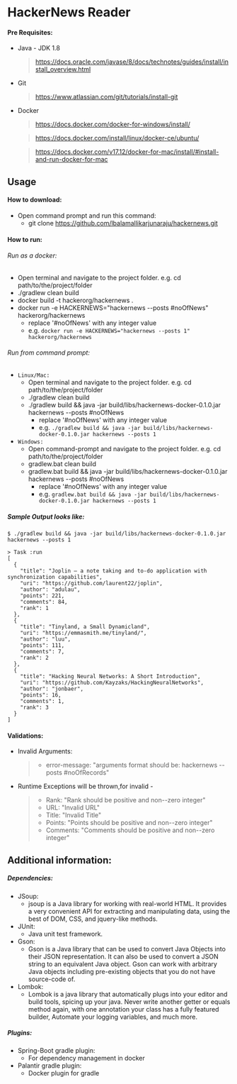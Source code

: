 # HackerNews Reader

#### Pre Requisites:
* Java - JDK 1.8
   > https://docs.oracle.com/javase/8/docs/technotes/guides/install/install_overview.html
* Git
  > https://www.atlassian.com/git/tutorials/install-git
* Docker
  > https://docs.docker.com/docker-for-windows/install/
           
  > https://docs.docker.com/install/linux/docker-ce/ubuntu/
                                                                                                                              
  > https://docs.docker.com/v17.12/docker-for-mac/install/#install-and-run-docker-for-mac

## Usage
#### How to download:
* Open command prompt and run this command:
    * git clone https://github.com/lbalamallikarjunaraju/hackernews.git

#### How to run:
###### Run as a docker:

* Open terminal and navigate to the project folder. e.g. cd path/to/the/project/folder
* ./gradlew clean build
* docker build -t hackerorg/hackernews .
* docker run -e HACKERNEWS="hackernews --posts #noOfNews" hackerorg/hackernews
    * replace '#noOfNews' with any integer value
    * e.g.  ``docker run -e HACKERNEWS="hackernews --posts 1" hackerorg/hackernews``
    
###### Run from command prompt:
* `Linux/Mac:` 
    * Open terminal and navigate to the project folder. e.g. cd path/to/the/project/folder
    * ./gradlew clean build
    * ./gradlew build && java -jar build/libs/hackernews-docker-0.1.0.jar hackernews --posts #noOfNews
        * replace '#noOfNews' with any integer value
        * e.g. ``./gradlew build && java -jar build/libs/hackernews-docker-0.1.0.jar hackernews --posts 1``
* `Windows:`
    * Open command-prompt and navigate to the project folder. e.g. cd path/to/the/project/folder
    * gradlew.bat clean build
    * gradlew.bat build && java -jar build/libs/hackernews-docker-0.1.0.jar hackernews --posts #noOfNews
        * replace '#noOfNews' with any integer value
        * e.g. ``gradlew.bat build && java -jar build/libs/hackernews-docker-0.1.0.jar hackernews --posts 1``

##### Sample Output looks like:
```$json
$ ./gradlew build && java -jar build/libs/hackernews-docker-0.1.0.jar hackernews --posts 1

> Task :run
[
  {
    "title": "Joplin – a note taking and to-do application with synchronization capabilities",
    "uri": "https://github.com/laurent22/joplin",
    "author": "adulau",
    "points": 221,
    "comments": 84,
    "rank": 1
  },
  {
    "title": "Tinyland, a Small Dynamicland",
    "uri": "https://emmasmith.me/tinyland/",
    "author": "luu",
    "points": 111,
    "comments": 7,
    "rank": 2
  },
  {
    "title": "Hacking Neural Networks: A Short Introduction",
    "uri": "https://github.com/Kayzaks/HackingNeuralNetworks",
    "author": "jonbaer",
    "points": 16,
    "comments": 1,
    "rank": 3
  }
]
```
#### Validations:
* Invalid Arguments:
    > * error-message: "arguments format should be: hackernews --posts #noOfRecords"
* Runtime Exceptions will be thrown,for invalid - 
    > * Rank: "Rank should be positive and non--zero integer"
    > * URL: "Invalid URL"
    > * Title: "Invalid Title"
    > * Points: "Points should be positive and non--zero integer"
    > * Comments: "Comments should be positive and non--zero integer"

## Additional information:
##### Dependencies:
* JSoup:
    * jsoup is a Java library for working with real-world HTML. It provides a very convenient API for extracting and manipulating data, using the best of DOM, CSS, and jquery-like methods.
* JUnit:
    * Java unit test framework.
* Gson:
    * Gson is a Java library that can be used to convert Java Objects into their JSON representation. It can also be used to convert a JSON string to an equivalent Java object. Gson can work with arbitrary Java objects including pre-existing objects that you do not have source-code of.
* Lombok:
    * Lombok is a java library that automatically plugs into your editor and build tools, spicing up your java.
      Never write another getter or equals method again, with one annotation your class has a fully featured builder, Automate your logging variables, and much more.

##### Plugins:
* Spring-Boot gradle plugin:
    * For dependency management in docker
* Palantir gradle plugin:
    * Docker plugin for gradle
